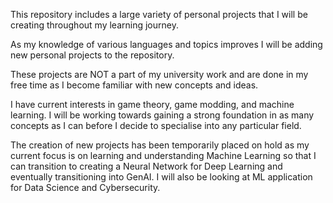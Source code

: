This repository includes a large variety of personal projects that I will be creating throughout my learning journey. 

As my knowledge of various languages and topics improves I will be adding new personal projects to the repository.

These projects are NOT a part of my university work and are done in my free time as I become familiar with new concepts and ideas.

I have current interests in game theory, game modding, and machine learning. I will be working towards gaining a strong foundation in as many concepts as I can before I decide to specialise into any particular field.

The creation of new projects has been temporarily placed on hold as my current focus is on learning and understanding Machine Learning so that I can transition to creating a Neural Network for Deep Learning and eventually transitioning into GenAI. I will also be looking at ML application for Data Science and Cybersecurity.
